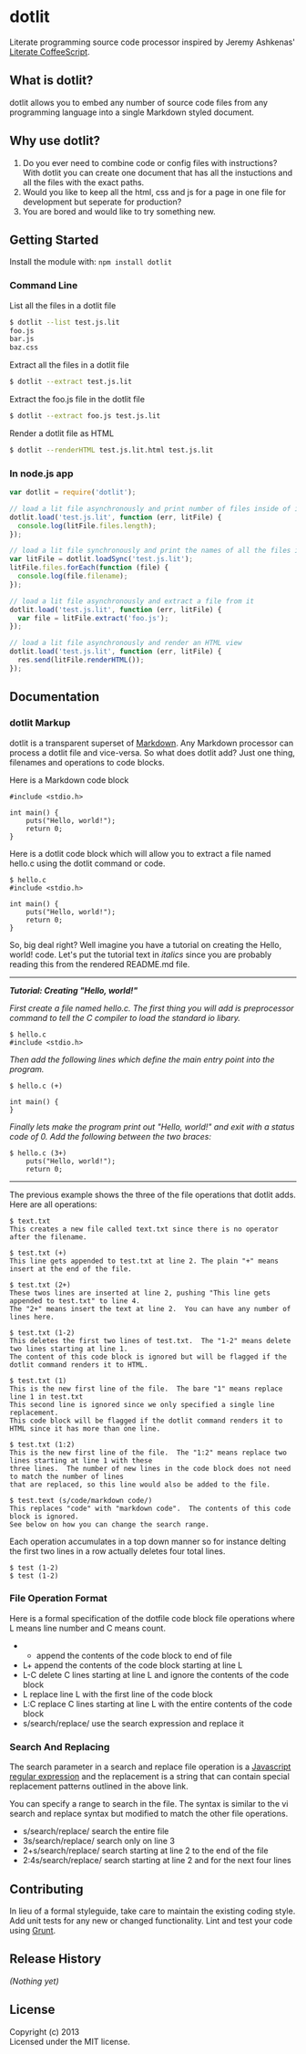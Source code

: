 # dotlit 

Literate programming source code processor inspired by Jeremy Ashkenas' [Literate CoffeeScript](http://coffeescript.org/#literate).

## What is dotlit?
dotlit allows you to embed any number of source code files from any programming language into a single Markdown styled document.

## Why use dotlit?

1. Do you ever need to combine code or config files with instructions?  With dotlit you can create one document that has all the instuctions and all the files with the exact paths.
2. Would you like to keep all the html, css and js for a page in one file for development but seperate for production?
3. You are bored and would like to try something new.

## Getting Started
Install the module with: `npm install dotlit`

### Command Line

List all the files in a dotlit file
```sh
$ dotlit --list test.js.lit 
foo.js
bar.js
baz.css
```

Extract all the files in a dotlit file
```sh
$ dotlit --extract test.js.lit 
```

Extract the foo.js file in the dotlit file
```sh
$ dotlit --extract foo.js test.js.lit 
```

Render a dotlit file as HTML
```sh
$ dotlit --renderHTML test.js.lit.html test.js.lit 
```

### In node.js app
```javascript
var dotlit = require('dotlit');

// load a lit file asynchronously and print number of files inside of it
dotlit.load('test.js.lit', function (err, litFile) {
  console.log(litFile.files.length);
});

// load a lit file synchronously and print the names of all the files inside of it
var litFile = dotlit.loadSync('test.js.lit');
litFile.files.forEach(function (file) {
  console.log(file.filename);
});

// load a lit file asynchronously and extract a file from it
dotlit.load('test.js.lit', function (err, litFile) {
  var file = litFile.extract('foo.js');
});

// load a lit file asynchronously and render an HTML view
dotlit.load('test.js.lit', function (err, litFile) {
  res.send(litFile.renderHTML());
});

```

## Documentation

### dotlit Markup

dotlit is a transparent superset of [Markdown](http://daringfireball.net/projects/markdown/syntax).  Any Markdown processor can process a dotlit file and vice-versa.
So what does dotlit add?  Just one thing, filenames and operations to code blocks.

Here is a Markdown code block

    #include <stdio.h>

    int main() {
        puts("Hello, world!");
        return 0;
    }

Here is a dotlit code block which will allow you to extract a file named hello.c using the dotlit command or code.

    $ hello.c
    #include <stdio.h>

    int main() {
        puts("Hello, world!");
        return 0;
    }

So, big deal right?  Well imagine you have a tutorial on creating the Hello, world! code.  Let's put the tutorial text in _italics_ since you are probably reading this
from the rendered README.md file.

---------------------------------------

_**Tutorial: Creating "Hello, world!"**_
    
_First create a file named hello.c.  The first thing you will add is preprocessor command to tell the C compiler to load the standard io libary._

    $ hello.c
    #include <stdio.h>

_Then add the following lines which define the main entry point into the program._

    $ hello.c (+)

    int main() {
    }

_Finally lets make the program print out "Hello, world!" and exit with a status code of 0.  Add the following between the two braces:_

    $ hello.c (3+)
        puts("Hello, world!");
        return 0;

---------------------------------------

The previous example shows the three of the file operations that dotlit adds.  Here are all operations:

    $ text.txt
    This creates a new file called text.txt since there is no operator after the filename.

    $ test.txt (+)
    This line gets appended to test.txt at line 2. The plain "+" means insert at the end of the file.

    $ test.txt (2+)
    These twos lines are inserted at line 2, pushing "This line gets appended to test.txt" to line 4.
    The "2+" means insert the text at line 2.  You can have any number of lines here.

    $ test.txt (1-2)
    This deletes the first two lines of test.txt.  The "1-2" means delete two lines starting at line 1.
    The content of this code block is ignored but will be flagged if the dotlit command renders it to HTML.
    
    $ test.txt (1)
    This is the new first line of the file.  The bare "1" means replace line 1 in test.txt
    This second line is ignored since we only specified a single line replacement.  
    This code block will be flagged if the dotlit command renders it to HTML since it has more than one line.

    $ test.txt (1:2)
    This is the new first line of the file.  The "1:2" means replace two lines starting at line 1 with these 
    three lines.  The number of new lines in the code block does not need to match the number of lines
    that are replaced, so this line would also be added to the file.
    
    $ test.text (s/code/markdown code/)
    This replaces "code" with "markdown code".  The contents of this code block is ignored.
    See below on how you can change the search range.

Each operation accumulates in a top down manner so for instance delting the first two lines in a row actually deletes four total lines.

    $ test (1-2)
    $ test (1-2)

### File Operation Format    
Here is a formal specification of the dotfile code block file operations where L means line number and C means count.

- + append the contents of the code block to end of file
- L+ append the contents of the code block starting at line L
- L-C delete C lines starting at line L and ignore the contents of the code block
- L replace line L with the first line of the code block 
- L:C replace C lines starting at line L with the entire contents of the code block 
- s/search/replace/ use the search expression and replace it 

### Search And Replacing

The search parameter in a search and replace file operation is a [Javascript regular expression](https://developer.mozilla.org/en-US/docs/JavaScript/Guide/Regular_Expressions) and
the replacement is a string that can contain special replacement patterns outlined in the above link.

You can specify a range to search in the file.  The syntax is similar to the vi search and replace syntax but modified to match the other file operations.

- s/search/replace/ search the entire file
- 3s/search/replace/ search only on line 3
- 2+s/search/replace/ search starting at line 2 to the end of the file
- 2:4s/search/replace/ search starting at line 2 and for the next four lines

## Contributing
In lieu of a formal styleguide, take care to maintain the existing coding style. Add unit tests for any new or changed functionality. Lint and test your code using [Grunt](http://gruntjs.com/).

## Release History
_(Nothing yet)_

## License
Copyright (c) 2013   
Licensed under the MIT license.
